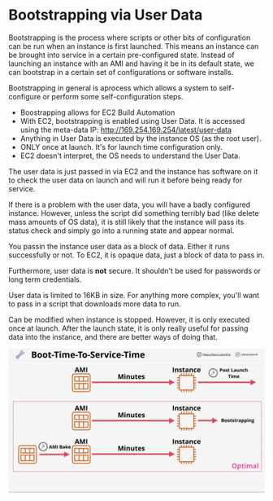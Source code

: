 # Bootstrapping via User Data

Bootstrapping is the process where scripts or other bits of configuration can be run when an instance is first launched. This means an instance can be brought into service in a certain pre-configured state. Instead of launching an instance with an AMI and having it be in its default state, we can bootstrap in a certain set of configurations or software installs.

Bootstrapping in general is aprocess which allows a system to self-configure or perform some self-configuration steps.

- Boostrapping allows for EC2 Build Automation
- With EC2, bootstrapping is enabled using User Data. It is accessed using the meta-data IP: http://169.254.169.254/latest/user-data
- Anything in User Data is executed by the instance OS (as the root user).
- ONLY once at launch. It's for launch time configuration only.
- EC2 doesn't interpret, the OS needs to understand the User Data.

The user data is just passed in via EC2 and the instance has software on it to check the user data on launch and will run it before being ready for service.

If there is a problem with the user data, you will have a badly configured instance. However, unless the script did something terribly bad (like delete mass amounts of OS data), it is still likely that the instance will pass its status check and simply go into a running state and appear normal.

You passin the instance user data as a block of data. Either it runs successfully or not. To EC2, it is opaque data, just a block of data to pass in.

Furthermore, user data is **not** secure. It shouldn't be used for passwords or long term credentials.

User data is limited to 16KB in size. For anything more complex, you'll want to pass in a script that downloads more data to run.

Can be modified when instance is stopped. However, it is only executed once at launch. After the launch state, it is only really useful for passing data into the instance, and there are better ways of doing that.

![](../Images/Boot-Time-To-Service-Time.png)

